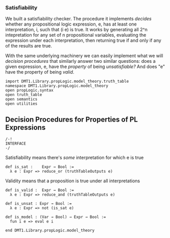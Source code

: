 ### Satisfiability

We built a satisfiability checker. The procedure it implements
*decides* whether any propositional logic expression, e, has at
least one interpretation, i, such that (i e) is true. It works
by generating all 2^n intepretation for any set of n propositional
variables, evaluating the expression under each interpretation,
then returning true if and only if any of the results are true.

With the same underlying machinery we can easily implement what
we will *decision procedures* that similarly answer two similar
questions: does a given expression, e, have the *property* of
being *unsatisfiable?* And does "e" have the property of being
*valid*.

```lean
import DMT1.Library.propLogic.model_theory.truth_table
namespace DMT1.Library.propLogic.model_theory
open propLogic.syntax
open truth_table
open semantics
open utilities
```

## Decision Procedures for Properties of PL Expressions

```lean
/-!
INTERFACE
-/
```



Satisfiability means there's *some* interpretation for which e is true
```lean
def is_sat :    Expr → Bool :=
  λ e : Expr => reduce_or (truthTableOutputs e)
```

Validity means that a proposition is true under all interpretations
```lean
def is_valid :  Expr → Bool :=
  λ e : Expr => reduce_and (truthTableOutputs e)

def is_unsat : Expr → Bool :=
  λ e : Expr => not (is_sat e)

def is_model : (Var → Bool) → Expr → Bool :=
  fun i e => eval e i

end DMT1.Library.propLogic.model_theory
```
